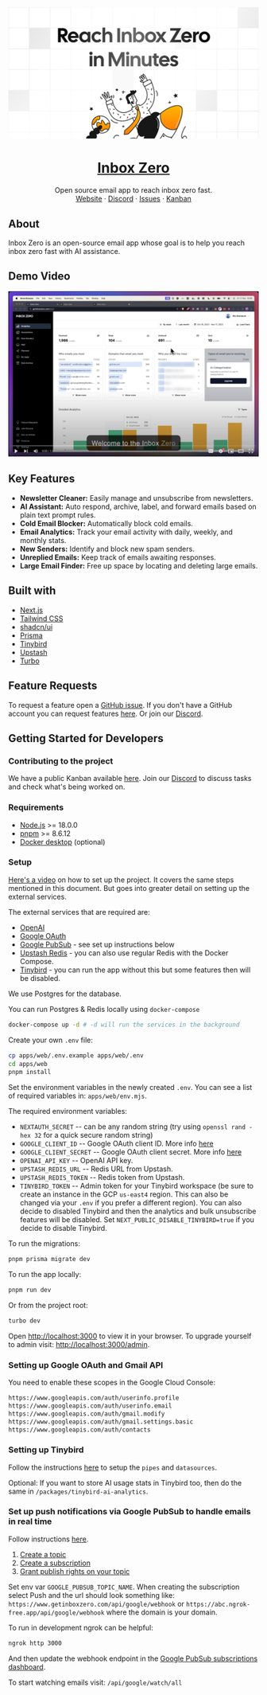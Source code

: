 [![](apps/web/app/opengraph-image.png)](https://www.getinboxzero.com)

<p align="center">
  <a href="https://www.getinboxzero.com">
    <h1 align="center">Inbox Zero</h1>
  </a>
  <p align="center">
    Open source email app to reach inbox zero fast.
    <br />
    <a href="https://www.getinboxzero.com">Website</a>
    ·
    <a href="https://www.getinboxzero.com/discord">Discord</a>
    ·
    <a href="https://github.com/elie222/inbox-zero">Issues</a>
    ·
    <a href="https://github.com/users/elie222/projects/1">Kanban</a>
  </p>
</p>

## About

Inbox Zero is an open-source email app whose goal is to help you reach inbox zero fast with AI assistance.

## Demo Video

[![Inbox Zero demo](/video-thumbnail.png)](http://www.youtube.com/watch?v=kc_9WZ1ZWyg)

## Key Features

- **Newsletter Cleaner:** Easily manage and unsubscribe from newsletters.
- **AI Assistant:** Auto respond, archive, label, and forward emails based on plain text prompt rules.
- **Cold Email Blocker:** Automatically block cold emails.
- **Email Analytics:** Track your email activity with daily, weekly, and monthly stats.
- **New Senders:** Identify and block new spam senders.
- **Unreplied Emails:** Keep track of emails awaiting responses.
- **Large Email Finder:** Free up space by locating and deleting large emails.

## Built with

- [Next.js](https://nextjs.org/)
- [Tailwind CSS](https://tailwindcss.com/)
- [shadcn/ui](https://ui.shadcn.com/)
- [Prisma](https://www.prisma.io/)
- [Tinybird](https://tinybird.co/)
- [Upstash](https://upstash.com/)
- [Turbo](https://turbo.build/)

## Feature Requests

To request a feature open a [GitHub issue](https://github.com/elie222/inbox-zero/issues). If you don't have a GitHub account you can request features [here](https://www.getinboxzero.com/feature-requests). Or join our [Discord](https://www.getinboxzero.com/discord).

## Getting Started for Developers

### Contributing to the project

We have a public Kanban available [here](https://github.com/users/elie222/projects/1/views/1). Join our [Discord](https://www.getinboxzero.com/discord) to discuss tasks and check what's being worked on.

### Requirements

- [Node.js](https://nodejs.org/en/) >= 18.0.0
- [pnpm](https://pnpm.io/) >= 8.6.12
- [Docker desktop](https://www.docker.com/products/docker-desktop/) (optional)

### Setup

[Here's a video](https://youtu.be/hVQENQ4WT2Y) on how to set up the project. It covers the same steps mentioned in this document. But goes into greater detail on setting up the external services.

The external services that are required are:

- [OpenAI](https://platform.openai.com/api-keys)
- [Google OAuth](https://console.cloud.google.com/apis/credentials)
- [Google PubSub](https://console.cloud.google.com/cloudpubsub/topic/list) - see set up instructions below
- [Upstash Redis](https://upstash.com/) - you can also use regular Redis with the Docker Compose.
- [Tinybird](https://www.tinybird.co/) - you can run the app without this but some features then will be disabled.

We use Postgres for the database.

You can run Postgres & Redis locally using `docker-compose`

```bash
docker-compose up -d # -d will run the services in the background
```

Create your own `.env` file:

```bash
cp apps/web/.env.example apps/web/.env
cd apps/web
pnpm install
```

Set the environment variables in the newly created `.env`. You can see a list of required variables in: `apps/web/env.mjs`.

The required environment variables:

- `NEXTAUTH_SECRET` -- can be any random string (try using `openssl rand -hex 32` for a quick secure random string)
- `GOOGLE_CLIENT_ID` -- Google OAuth client ID. More info [here](https://next-auth.js.org/providers/google)
- `GOOGLE_CLIENT_SECRET` -- Google OAuth client secret. More info [here](https://next-auth.js.org/providers/google)
- `OPENAI_API_KEY` -- OpenAI API key.
- `UPSTASH_REDIS_URL` -- Redis URL from Upstash.
- `UPSTASH_REDIS_TOKEN` -- Redis token from Upstash.
- `TINYBIRD_TOKEN` -- Admin token for your Tinybird workspace (be sure to create an instance in the GCP `us-east4` region. This can also be changed via your `.env` if you prefer a different region). You can also decide to disabled Tinybird and then the analytics and bulk unsubscribe features will be disabled. Set `NEXT_PUBLIC_DISABLE_TINYBIRD=true` if you decide to disable Tinybird.

To run the migrations:

```bash
pnpm prisma migrate dev
```

To run the app locally:

```bash
pnpm run dev
```

Or from the project root:

```bash
turbo dev
```

Open [http://localhost:3000](http://localhost:3000) to view it in your browser.
To upgrade yourself to admin visit: [http://localhost:3000/admin](http://localhost:3000/admin).

### Setting up Google OAuth and Gmail API

You need to enable these scopes in the Google Cloud Console:

```plaintext
https://www.googleapis.com/auth/userinfo.profile
https://www.googleapis.com/auth/userinfo.email
https://www.googleapis.com/auth/gmail.modify
https://www.googleapis.com/auth/gmail.settings.basic
https://www.googleapis.com/auth/contacts
```

### Setting up Tinybird

Follow the instructions [here](./packages/tinybird/README.md) to setup the `pipes` and `datasources`.

Optional: If you want to store AI usage stats in Tinybird too, then do the same in `/packages/tinybird-ai-analytics`.

### Set up push notifications via Google PubSub to handle emails in real time

Follow instructions [here](https://developers.google.com/gmail/api/guides/push).

1. [Create a topic](https://developers.google.com/gmail/api/guides/push#create_a_topic)
2. [Create a subscription](https://developers.google.com/gmail/api/guides/push#create_a_subscription)
3. [Grant publish rights on your topic](https://developers.google.com/gmail/api/guides/push#grant_publish_rights_on_your_topic)

Set env var `GOOGLE_PUBSUB_TOPIC_NAME`.
When creating the subscription select Push and the url should look something like: `https://www.getinboxzero.com/api/google/webhook` or `https://abc.ngrok-free.app/api/google/webhook` where the domain is your domain.

To run in development ngrok can be helpful:

```sh
ngrok http 3000
```

And then update the webhook endpoint in the [Google PubSub subscriptions dashboard](https://console.cloud.google.com/cloudpubsub/subscription/list).

To start watching emails visit: `/api/google/watch/all`
